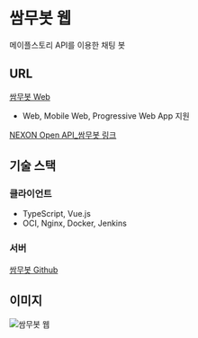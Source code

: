 # 쌈무봇 웹

메이플스토리 API를 이용한 채팅 봇

## URL

[쌈무봇 Web](https://smweb.mukho.r-e.kr)

- Web, Mobile Web, Progressive Web App 지원

[NEXON Open API\_쌈무봇 링크](https://openapi.nexon.com/ko/curation-app/200100/)

## 기술 스택

### 클라이언트

- TypeScript, Vue.js
- OCI, Nginx, Docker, Jenkins

### 서버

[쌈무봇 Github](https://github.com/mukhoplus/ssammubot)

## 이미지

![쌈무봇 웹](https://github.com/user-attachments/assets/4268aaa6-c750-46e5-a72d-3d30b6696f03)
